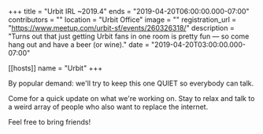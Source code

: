 +++
title = "Urbit IRL ~2019.4"
ends = "2019-04-20T06:00:00.000-07:00"
contributors = ""
location = "Urbit Office"
image = ""
registration_url = "https://www.meetup.com/urbit-sf/events/260326318/"
description = "Turns out that just getting Urbit fans in one room is pretty fun — so come hang out and have a beer (or wine)."
date = "2019-04-20T03:00:00.000-07:00"

[[hosts]]
name = "Urbit"
+++

By popular demand: we'll try to keep this one QUIET so everybody can talk.

Come for a quick update on what we're working on. Stay to relax and talk to a weird array of people who also want to replace the internet.

Feel free to bring friends!
